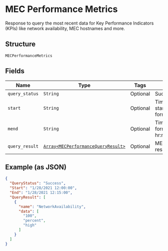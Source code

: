 
# MEC Performance Metrics

Response to query the most recent data for Key Performance Indicators (KPIs) like network availability, MEC hostnames and more.

## Structure

`MECPerformanceMetrics`

## Fields

| Name | Type | Tags | Description |
|  --- | --- | --- | --- |
| `query_status` | `String` | Optional | Success or Failed. |
| `start` | `String` | Optional | Timestamp of the query's start, format:mm/dd/yyyy,hr:min:sec. |
| `mend` | `String` | Optional | Timestamp of the query's end , format:mm/dd/yyyy, hr:min:sec. |
| `query_result` | [`Array<MECPerformanceQueryResult>`](../../doc/models/mec-performance-query-result.md) | Optional | MEC performance query result. |

## Example (as JSON)

```json
{
  "QueryStatus": "Success",
  "Start": "1/28/2021 12:00:00",
  "End": "1/28/2021 12:15:00",
  "QueryResult": [
    {
      "name": "NetworkAvailability",
      "data": [
        "100",
        "percent",
        "high"
      ]
    }
  ]
}
```

